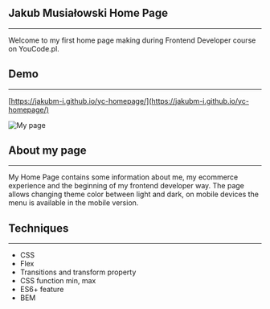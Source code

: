 ## Jakub Musiałowski Home Page
---
Welcome to my first home page making during Frontend Developer course on YouCode.pl.

## Demo
---
[https://jakubm-i.github.io/yc-homepage/](https://jakubm-i.github.io/yc-homepage/)

![My page](picture/home-page.gif)

## About my page
---
My Home Page contains some information about me, my ecommerce experience and the beginning of my frontend developer way. The page allows changing theme color between light and dark, on mobile devices the menu is available in the mobile version. 

## Techniques
---
- CSS
- Flex
- Transitions and transform property
- CSS function min, max
- ES6+ feature
- BEM

